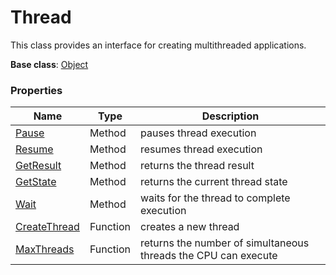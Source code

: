 # Thread #
This class provides an interface for creating multithreaded applications.

**Base class**: [Object](Object.md)

### Properties ###

| Name | Type | Description |
|---|---|---|
| [Pause](Thread_Pause.md) | Method | pauses thread execution |
| [Resume](Thread_Resume.md) | Method | resumes thread execution |
| [GetResult](Thread_GetResult.md) | Method | returns the thread result |
| [GetState](Thread_GetState.md) | Method | returns the current thread state |
| [Wait](Thread_Wait.md) | Method | waits for the thread to complete execution |
| [CreateThread](CreateThread.md) | Function | creates a new thread |
| [MaxThreads](MaxThreads.md) | Function | returns the number of simultaneous threads the CPU can execute |
